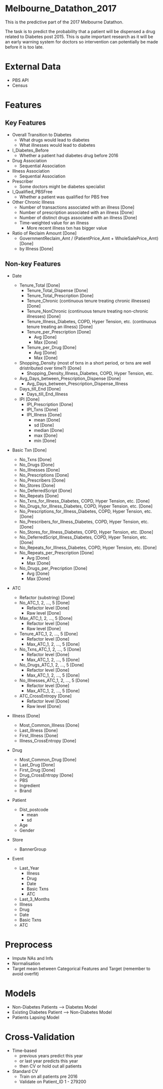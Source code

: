 # Melbourne_Datathon_2017
This is the predictive part of the 2017 Melbourne Datathon.

The task is to predict the probability that a patient will be dispensed a drug related to Diabetes post 2015. This is quite important research as it will be an early warning system for doctors so intervention can potentially be made before it is too late.

# External Data
- PBS API
- Census

# Features
## Key Features
- Overall Transition to Diabetes
  - What drugs would lead to diabetes
  - What illnesses would lead to diabetes
- I_Diabetes_Before
  - Whether a patient had diabetes drug before 2016
- Drug Association
  - Sequential Association
- Illness Association
  - Sequential Association
- Prescriber
  - Some doctors might be diabetes specialist
- I_Qualified_PBSFree
  - Whether a patient was qualified for PBS free
- Other Chronic Illness
  - Number of transactions associated with an illness [Done]
  - Number of prescription associated with an illness [Done]
  - Number of distinct drugs associated with an illness [Done]
  - Time-weighted value for an illness
    - More recent illness txn has bigger value
- Ratio of Reclaim Amount [Done]
  - GovernmentReclaim_Amt / (PatientPrice_Amt + WholeSalePrice_Amt) [Done]
  - by Illness [Done]
 
## Non-key Features
- Date
  - Tenure_Total [Done]
    - Tenure_Total_Dispense [Done]
    - Tenure_Total_Prescription [Done]
    - Tenure_Chronic (continuous tenure treating chronic illnesses) [Done]
    - Tenure_NonChronic (continuous tenure treating non-chronic illnesses) [Done]
    - Tenure_Illness_Diabetes, COPD, Hyper Tension, etc. (continuous tenure treating an illness) [Done]
    - Tenure_per_Prescription [Done]
      - Avg [Done]
      - Max [Done]
    - Tenure_per_Drug [Done]
      - Avg [Done]
      - Max [Done]
  - Shopping_Density (most of txns in a short period, or txns are well dristributed over time?) [Done]
    - Shopping_Density_Illness_Diabetes, COPD, Hyper Tension, etc.
  - Avg_Days_between_Prescription_Dispense [Done]
    - Avg_Days_between_Prescription_Dispense_Illness
  - Days_till_End [Done]
    - Days_till_End_Illness
  - IPI [Done]
    - IPI_Prescription [Done]
    - IPI_Txns [Done]
    - IPI_Illness [Done]
      - mean [Done]
      - sd [Done]
      - median [Done]
      - max [Done]
      - min [Done]
- Basic Txn [Done]
  - No_Txns [Done]
  - No_Drugs [Done]
  - No_Illnesses [Done]
  - No_Prescriptions [Done]
  - No_Prescribers [Done]
  - No_Stores [Done]
  - No_DeferredScript [Done]
  - No_Repeats [Done]
  - No_Txns_for_Illness_Diabetes, COPD, Hyper Tension, etc. [Done]
  - No_Drugs_for_Illness_Diabetes, COPD, Hyper Tension, etc. [Done]
  - No_Prescriptions_for_Illness_Diabetes, COPD, Hyper Tension, etc. [Done]
  - No_Prescribers_for_Illness_Diabetes, COPD, Hyper Tension, etc. [Done]
  - No_Stores_for_Illness_Diabetes, COPD, Hyper Tension, etc. [Done]
  - No_DeferredScript_Illness_Diabetes, COPD, Hyper Tension, etc. [Done]
  - No_Repeats_for_Illness_Diabetes, COPD, Hyper Tension, etc. [Done]
  - No_Repeats_per_Prescription [Done]
    - Avg [Done]
    - Max [Done]
  - No_Drugs_per_Precription [Done]
    - Avg [Done]
    - Max [Done]

- ATC
  - Refactor (substring) [Done]
  - No_ATC_1, 2, ..., 5 [Done]
    - Refactor level [Done]
    - Raw level [Done]
  - Max_ATC_1, 2, ..., 5 [Done]
    - Refactor level [Done]
    - Raw level [Done]
  - Tenure_ATC_1, 2, ..., 5 [Done]
    - Refactor level [Done]
    - Max_ATC_1, 2, ..., 5 [Done]
  - No_Txns_ATC_1, 2, ..., 5 [Done]
    - Refactor level [Done]
    - Max_ATC_1, 2, ..., 5 [Done]
  - No_Drugs_ATC_1, 2, ..., 5 [Done]
    - Refactor level [Done]
    - Max_ATC_1, 2, ..., 5 [Done]
  - No_Illnesses_ATC_1, 2, ..., 5 [Done]
    - Refactor level [Done]
    - Max_ATC_1, 2, ..., 5 [Done]
  - ATC_CrossEntropy [Done]
    - Refactor level [Done]
    - Raw level [Done]
- Illness [Done]
  - Most_Common_Illness [Done]
  - Last_Illness [Done]
  - First_Illness [Done]
  - Illness_CrossEntropy [Done]
- Drug
  - Most_Common_Drug [Done]
  - Last_Drug [Done]
  - First_Drug [Done]
  - Drug_CrossEntropy [Done]
  - PBS
  - Ingredient
  - Brand
- Patient
  - Dist_postcode
    - mean
    - sd
  - Age
  - Gender
- Store
  - BannerGroup

- Event
  - Last_Year
    - Illness
    - Drug
    - Date
    - Basic Txns
    - ATC
   - Last_3_Months
    - Illness
    - Drug
    - Date
    - Basic Txns
    - ATC
   
# Preprocess
  - Impute NAs and Infs
  - Normalisation
  - Target mean between Categorical Features and Target (remember to avoid overfit)
  
# Models
  - Non-Diabetes Patients --> Diabetes Model
  - Existing Diabetes Patient --> Non-Diabetes Model
  - Patients Lapsing Model
  
# Cross-Validation
  - Time-based
    - previous years predict this year
    - or last year predicts this year
    - then CV or hold out all patients
  - Standard CV
    - Train on all patients pre 2016
    - Validate on Patient_ID 1 - 279200
    
